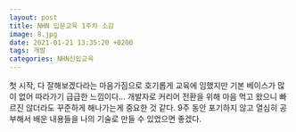 ```yaml
---
layout: post
title: NHN 입문교육 1주차 소감
image: 8.jpg
date: 2021-01-21 13:35:20 +0200
tags: 개발
categories: NHN신입교육
---
```


첫 시작, 다 잘해보겠다라는 마음가짐으로 호기롭게 교육에 임했지만 기본 베이스가 많이 없어 따라가기 급급한 느낌이다...
개발자로 커리어 전환을 위해 마음 먹고 왔으니 빠르진 않더라도 꾸준하게 해나가는게 중요한 것 같다.
9주 동안 포기하지 않고 열심히 공부해서 배운 내용들을 나의 기술로 만들 수 있었으면 좋겠다.
